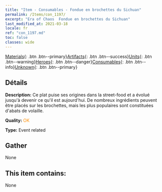 ```yaml
---
title: "Item - Consumables - Fondue en brochettes du Sichuan"
permalink: /Items/con_1197/
excerpt: "Era of Chaos  Fondue en brochettes du Sichuan"
last_modified_at: 2021-03-18
locale: fr
ref: "con_1197.md"
toc: false
classes: wide
---
```

 [Materials](/fr/Items/){: .btn .btn--primary}[Artifacts](/fr/Items/Artifacts/){: .btn .btn--success}[Units](/fr/Items/Units/){: .btn .btn--warning}[Heroes](/fr/Items/Heroes/){: .btn .btn--danger}[Consumables](/fr/Items/Consumables/){: .btn .btn--info}[Unknown](/fr/Items/Unknown/){: .btn .btn--primary}

## Détails
 **Description:** Ce plat puise ses origines dans la street-food et a évolué jusqu'à devenir ce qu'il est aujourd'hui. De nombreux ingrédients peuvent être placés sur les brochettes, mais les plus populaires sont constituées d'abats de volaille.

 **Quality:** <span style="color: #FF8C00">OK</span>

 **Type:** Event related

## Gather

  None

## This item contains:

  None

